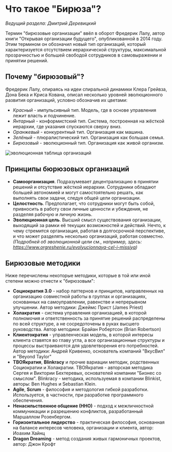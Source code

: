 # Что такое "Бирюза"?
*Ведущий раздела: Дмитрий Деревицкий*

Термин "бирюзовые организации" ввёл в оборот Фредерик Лалу, автор книги "Открывая организации будущего", опубликованной в 2014 году. Этим термином он обозначил новый тип организаций, который характеризуется отсутствием иерархической структуры, максимальной прозрачностью и большей свободой сотрудников в самовыражении и принятии решений.

## Почему "бирюзовый"?
Фредерик Лалу, опираясь на идеи спиральной динамики Клера Грейвза, Дона Бека и Криса Кована, описал несколько уровней эволюционного развития организаций, условно обозначив их цветами:
- *Красный* - импульсивный тип. Модель, где в основе управления лежит власть и подчинение.
- *Янтарный* - конформистский тип. Система, построенная на жёсткой иерархии, где указания спускаются сверху вниз.
- *Оранжевый* - конкурентный тип. Организация как машина.
- *Зелёный* - плюралистический тип. Организация как большая семья.
- *Бирюзовый* - эволюционный тип. Организация как живой организм.

![эволюционная таблица организаций](https://blog.mann-ivanov-ferber.ru/wp-content/uploads/2017/08/table-evolution.jpg)

## Принципы бюрюзовых организаций
- **Самоорганизация**. Подразумевает децентрализацию в принятии решений и отсутствие жёсткой иерархии. Сотрудники обладают большей автономией и могут самостоятельно решать, как выполнять свои задачи, следуя общей цели организации.
- **Целостность**. Предполагает, что сотрудники могут быть собой, привносить в работу свои личные ценности и убеждения, не разделяя рабочую и личную жизнь.
- **Эволюционная цель**. Высший смысл существования организации, выходящий за рамки её текущих возможностей и действий. Нечто, к чему стремится организация, работая в долгосрочной перспективе, и что может разделять несколько организаций, работая совместно. *(Подробней об эволюционной цели см., например, здесь: https://www.orgreshenie.ru/evolyucionnaya-cel-i-missiya)*

## Бирюзовые методики
Ниже перечислены некоторые методики, которые в той или иной степени можно отнести к "бирюзовым":
- **Социократия 3.0** - набор паттернов и принципов, направленных на организацию совместной работы в группах и организациях, основанных на самоуправлении, равенстве и непрерывном улучшении. Автор методики: Джеймс Прист (James Priest)
- **Холакратия** - система управления организацией, в которой полномочия и ответственность за принятие решений распределены по всей структуре, а не сосредоточены в руках высшего руководства. Автор методики: Брайан Робертсон (Brian Robertson)
- **Клиентократия** - управленческая модель, в которой интересы клиента ставятся во главу угла, а все организационные структуры и процессы выстраиваются для удовлетворения его потребностей. Автор методики: Андрей Кривенко, основатель компаний "ВкусВил" и "Beyond Taylor"
- **ТВОЯкратия**, **Blinkracy** и прочие вариации методик, родственных Социократии и Холакратии. ТВОЯкратия - авторская методика Сергея и Виктории Бехтеревых, основателей компании "Бизнес со смыслом". Blinkracy - методика, используемая в компании Blinkist, авторы: Ben Hughes и Sebastian Klein.
- **Agile**, **Scrum** - философия и методология гибкой разработки. Используется, в частности, при разработке программного обеспечения.
- **Ненасильственное общение (ННО)** - подход к межличностной коммуникации и разрешению конфликтов, разработанный Маршаллом Розенбергом.
- **Горизонтальное лидерство** - практическая философия, основанная на балансе интересов человека, организации и клиента, автор: Иоахим Хайнц
- **Dragon Dreaming** - метод создания живых гармоничных проектов, автор: Джон Крофт
